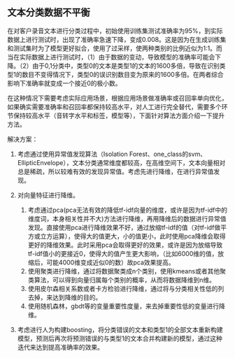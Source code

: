 ## 文本分类数据不平衡

在对客户录音文本进行分类过程中，初始使用训练集测试准确率为95%，到实际数据上进行测试时，出现了准确率急速下降，变成0.008。这是因为在生成训练集和测试集时为了模型更好拟合，使用了过采样，使两种类别的比例近似为1:1。而当在实际数据上进行测试时，（1）由于数据的变动，导致模型的准确率可能会下降。（2）由于0,1分类中，类型0的文本是类型1的文本的1600多倍，导致在识别类型1的数目不变得情况下，类型0的误识别数目变为原来的1600多倍。在两者综合影响下准确率就变成一个接近0的极小数。

在这种情况下需要考虑实际应用场景，根据应用场景做准确率或召回率单向优化，如果确实需要准确率和召回率都保持较高水平，对人工进行完全替代，需要多个环节保持较高水平（音转字水平和标签，模型等），下面针对算法方面介绍一下提升方法。

解决方案：

1. 考虑通过使用异常值发现算法（Isolation Forest、one_class的svm、EllipticEnvelope），文本分类通常维度都较高，在高维空间下，文本向量相对总是稀疏，所以较难有效的发现异常值。考虑先进行降维，在进行异常值发现。

2. 对向量特征进行降维。
   1. 考虑通过pca(pca无法有效的降低tf-idf向量的维度，或许是因为tf-idf中的维度词，本身相关性并不大)方法进行降维，再用降维后的数据进行异常值发现。直接使用pca进行降维效果不好，通过放缩tf-idf的值（对tf-idf做平方或立方运算），使得大的值更大，小的值更小，此时使用pca降维会取得更好的降维效果。此时采用pca会取得更好的效果，或许是因为放缩导致tf-idf值小的更接近0，使得大的值产生更大影响，（比如6000维的值，放缩后，可能4000维变成近似0的数）故pca效果提高。
   2. 使用聚类进行降维，通过将数据聚类成n个类别，使用kmeans或者其他聚类算法，可以得到向量归属每个类别的概率，从而将数据降维到n维。
   3. 使用皮尔森相关系数或者卡方检验进行降维，通过将与分类相关性低的列去掉，来达到降维的目的。
   4. 使用随机森林，gbdt等的变量重要性度量，来去掉重要性低的变量进行降维。
3. 考虑进行人为构建boosting，将分类错误的文本和类型1的全部文本重新构建模型，预测后再次将预测错误的与类型1的文本合并构建新的模型，通过这种迭代来达到提高准确率的效果。